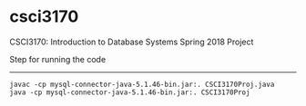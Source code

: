 # csci3170
CSCI3170: Introduction to Database Systems
Spring 2018 Project

Step for running the code
****

```
javac -cp mysql-connector-java-5.1.46-bin.jar:. CSCI3170Proj.java
java -cp mysql-connector-java-5.1.46-bin.jar:. CSCI3170Proj
```

